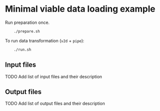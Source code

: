 # Minimal viable data loading example

Run preparation once.
```bash
    ./prepare.sh
```

To run data transformation (`v2d` + `pipe`):
```bash
    ./run.sh
```

## Input files
TODO Add list of input files and their description

## Output files
TODO Add list of output files and their description
